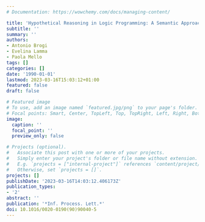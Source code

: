 ```yaml
---
# Documentation: https://wowchemy.com/docs/managing-content/

title: 'Hypothetical Reasoning in Logic Programming: A Semantic Approach'
subtitle: ''
summary: ''
authors:
- Antonio Brogi
- Evelina Lamma
- Paola Mello
tags: []
categories: []
date: '1990-01-01'
lastmod: 2023-03-16T15:03:12+01:00
featured: false
draft: false

# Featured image
# To use, add an image named `featured.jpg/png` to your page's folder.
# Focal points: Smart, Center, TopLeft, Top, TopRight, Left, Right, BottomLeft, Bottom, BottomRight.
image:
  caption: ''
  focal_point: ''
  preview_only: false

# Projects (optional).
#   Associate this post with one or more of your projects.
#   Simply enter your project's folder or file name without extension.
#   E.g. `projects = ["internal-project"]` references `content/project/deep-learning/index.md`.
#   Otherwise, set `projects = []`.
projects: []
publishDate: '2023-03-16T14:03:12.406173Z'
publication_types:
- '2'
abstract: ''
publication: '*Inf. Process. Lett.*'
doi: 10.1016/0020-0190(90)90040-5
---
```

